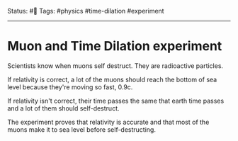 Status: #🌱
Tags: #physics #time-dilation #experiment
***
# Muon and Time Dilation experiment
Scientists know when muons self destruct. They are radioactive particles.

If relativity is correct, a lot of the muons should reach the bottom of sea level because they're moving so fast, 0.9c.

If relativity isn't correct, their time passes the same that earth time passes and a lot of them should self-destruct.

The experiment proves that relativity is accurate and that most of the muons make it to sea level before self-destructing.